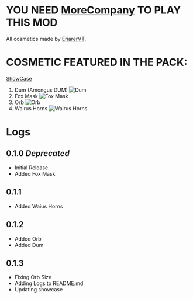 # YOU NEED [MoreCompany](https://thunderstore.io/c/lethal-company/p/notnotnotswipez/MoreCompany/) TO PLAY THIS MOD

All cosmetics made by [EriarerVT](https://www.twitch.tv/eriarervt).


# COSMETIC FEATURED IN THE PACK: 

[ShowCase](https://imgur.com/a/HY1Bj4o)

1. Dum (Amongus DUM) ![Dum](/Miniatue/Dum.jpg)
2. Fox Mask ![Fox Mask](/Miniatue/FoxMask.jpg)
3. Orb  ![Orb](/Miniatue/Orb.jpg)
4. Wairus Horns ![Wairus Horns](/Miniatue/WairusHorns.jpg)

  
# Logs

## 0.1.0 *Deprecated*
- Initial Release
- Added Fox Mask 

## 0.1.1
- Added Waius Horns

## 0.1.2
- Added Orb
- Added Dum

## 0.1.3
- Fixing Orb Size
- Adding Logs to README.md
- Updating showcase